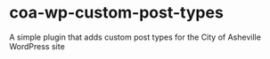 # coa-wp-custom-post-types
A  simple plugin that adds custom post types for the City of Asheville WordPress site
